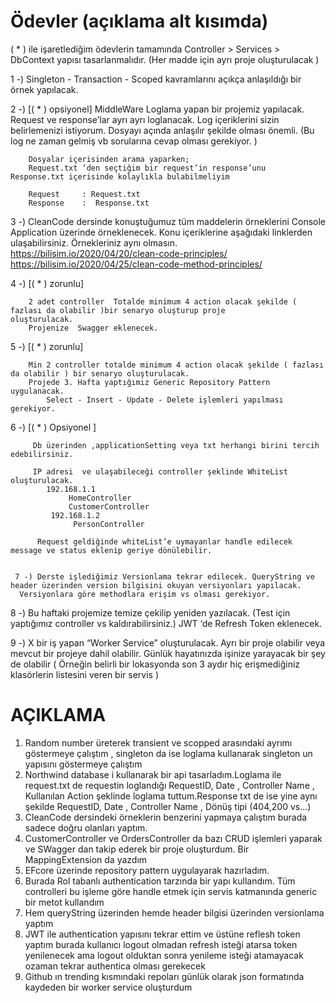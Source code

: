 # Ödevler (açıklama alt kısımda)
 ( * ) ile işaretlediğim ödevlerin tamamında Controller > Services  > DbContext  yapısı  tasarlanmalıdır.
 (Her madde için ayrı proje oluşturulacak )

1 -)  Singleton -  Transaction - Scoped  kavramlarını açıkça anlaşıldığı bir örnek yapılacak.  

2 -) [( * ) opsiyonel]
	    MiddleWare Loglama yapan bir projemiz yapılacak. Request ve response’lar ayrı ayrı loglanacak.
		Log içeriklerini sizin belirlemenizi istiyorum.  Dosyayı açında anlaşılır şekilde olması önemli. 
		(Bu log ne zaman gelmiş vb sorularına cevap olması gerekiyor. )
        		
		Dosyalar içerisinden arama yaparken;  
		Request.txt ‘den seçtiğim bir request’in response’unu  Response.txt içerisinde kolaylıkla bulabilmeliyim
		
		Request     : Request.txt
		Response    :  Response.txt

3 -) CleanCode dersinde konuştuğumuz tüm maddelerin örneklerini Console Application üzerinde örneklenecek.
	Konu içeriklerine aşağıdaki linklerden ulaşabilirsiniz. Örnekleriniz aynı olmasın.
	https://bilisim.io/2020/04/20/clean-code-principles/
	https://bilisim.io/2020/04/25/clean-code-method-principles/

4 -) [( * ) zorunlu] 
	
	    2 adet controller  Totalde minimum 4 action olacak şekilde ( fazlası da olabilir )bir senaryo oluşturup proje 		    oluşturulacak.
	    Projenize  Swagger eklenecek.
            
5 -) [( * ) zorunlu] 

	    Min 2 controller totalde minimum 4 action olacak şekilde ( fazlası da olabilir ) bir senaryo oluşturulacak.
	    Projede 3. Hafta yaptığımız Generic Repository Pattern uygulanacak.
            Select - Insert - Update - Delete işlemleri yapılması gerekiyor.
	   
6 -) [( * ) Opsiyonel ] 

	     Db üzerinden ,applicationSetting veya txt herhangi birini tercih edebilirsiniz.

	     IP adresi  ve ulaşabileceği controller şeklinde WhiteList oluşturulacak.
			192.168.1.1
				 HomeController 
				 CustomerController
			 192.168.1.2
				  PersonController

	      Request geldiğinde whiteList’e uymayanlar handle edilecek message ve status eklenip geriye dönülebilir.

	
     7 -) Derste işlediğimiz Versionlama tekrar edilecek. QueryString ve  header üzerinden version bilgisini okuyan versiyonları yapılacak. 
      Versiyonlara göre methodlara erişim vs olması gerekiyor.
	 
 8 -) Bu haftaki projemize temize çekilip yeniden yazılacak.  (Test için yaptığımız controller vs kaldırabilirsiniz.)
      JWT ‘de Refresh Token eklenecek.
		
 9 -) X bir iş yapan “Worker Service” oluşturulacak.
      Ayrı bir proje olabilir veya mevcut bir projeye dahil olabilir. 
      Günlük hayatınızda işinize yarayacak bir şey de olabilir ( Örneğin belirli bir lokasyonda son 3 aydır hiç erişmediğiniz klasörlerin listesini veren bir servis )
      
      
      
# AÇIKLAMA
1. Random number üreterek transient ve scopped arasındaki ayrımı göstermeye çalıştım , singleton da ise loglama kullanarak singleton un yapısını göstermeye çalıştım
2. Northwind database i kullanarak bir api tasarladım.Loglama ile request.txt de requestin loglandığı RequestID, Date , Controller Name , Kullanılan Action şeklinde loglama tuttum.Response txt de ise yine aynı şekilde RequestID, Date , Controller Name , Dönüş tipi (404,200 vs...)
3. CleanCode dersindeki örneklerin benzerini yapmaya çalıştım burada sadece doğru olanları yaptım.
4. CustomerController ve OrdersController da bazı CRUD işlemleri yaparak ve SWagger dan takip ederek bir proje oluşturdum. Bir MappingExtension da yazdım
5. EFcore üzerinde repository pattern uygulayarak hazırladım.
6. Burada Rol tabanlı authentication tarzında bir yapı kullandım. Tüm controlleri bu işleme göre handle etmek için servis katmanında generic bir metot kullandım
7. Hem queryString üzerinden hemde header bilgisi üzerinden versionlama yaptım
8. JWT ile authentication yapısını tekrar ettim ve üstüne reflesh token yaptım burada kullanıcı logout olmadan refresh isteği atarsa token yenilenecek ama logout olduktan sonra yenileme isteği atamayacak ozaman tekrar authentica olması gerekecek
9. Github ın trending kısmındaki repoları günlük olarak json formatında kaydeden bir worker service oluşturdum
